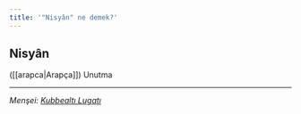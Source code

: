 ```yaml
---
title: '"Nisyân" ne demek?'
---
```


## Nisyân
([[arapca|Arapça]]) Unutma

---
*Menşei: [Kubbealtı Lugatı](https://www.lugatim.com/s/Nisyân)*